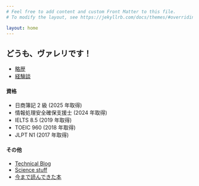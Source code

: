 ```yaml
---
# Feel free to add content and custom Front Matter to this file.
# To modify the layout, see https://jekyllrb.com/docs/themes/#overriding-theme-defaults

layout: home
---
```


## どうも、ヴァレリです！

- [略歴](./basic-history/)
- [経験談](./experience/)

#### 資格

- 日商簿記 2 級 (2025 年取得)
- 情報処理安全確保支援士 (2024 年取得)
- IELTS 8.5 (2019 年取得)
- TOEIC 960 (2018 年取得)
- JLPT N1 (2017 年取得)

#### その他

- [Technical Blog](./blog)
- [Science stuff](./science-articles)
- [今まで読んできた本](./personal-library)